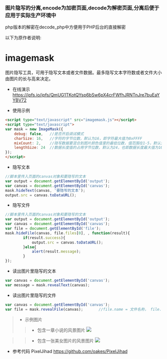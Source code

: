 ### 图片隐写的分离,encode为加密页面,decode为解密页面,分离后便于应用于实际生产环境中
php版本的解密在decode_php中方便用于PHP后台的直接解密

以下为原作者说明:
# imagemask
图片隐写工具，可用于隐写文本或者文件数据。最多隐写文本字符数或者文件大小由图片的长与高来决定。

* 在线演示
https://ipfs.io/ipfs/QmUG1TKotQYsp6bSw6pX4crFWfhJRNTnJre7buEaYYBV72

* 使用示例
```html
<script type="text/javascript" src="imagemask.js"></script>
<script type="text/javascript">
var mask = new ImageMask({
    debug: false,   //是否开启调试模式
    charSize: 16,   //字符的字节位数，默认为16，即字符最大值为0xFFFF
    mixCount: 2,    //隐写数据要混合到图片颜色值里的最低位数，值范围在1-5，默认为2，如果大于3，则图片会失真很严重
    lengthSize: 24  //数据长度值的占用字节位数，默认为24，也即数据长度最大值为16777215
});
</script>
```
  * 隐写文本
```javascript
//脚本里传入页面的canvas对象和要隐写的文本
var output = document.getElementById('output');
var canvas = document.getElementById('canvas');
mask.hideText(canvas, '要隐写的文本');
output.src = canvas.toDataURL();
```
  * 隐写文件
```javascript
//脚本里传入页面的canvas对象和要隐写的文本
var output = document.getElementById('output');
var canvas = document.getElementById('canvas');
var file = document.getElementById('file');
mask.hideFile(canvas, file.files[0], , function(result){
		if(result.success){
			output.src = canvas.toDataURL();
		}else{
			alert(result.message);
		}
});
```

* 读出图片里隐写的文本
```javascript
var canvas = document.getElementById('canvas');
var message = mask.revealText(canvas);
```

* 读出图片里隐写的文件
```javascript
var canvas = document.getElementById('canvas');
var file = mask.revealFile(canvas);       //file.name = 文件名称， file.data = 文件数据
```

>* 示例图片
>>* 包含一章小说的风景图片
  ![](https://ipfs.io/ipfs/QmQnHuGoKP3ZTyixygndWa4hXfhRKZ18ZgkipeqbUeQpWg)
  
>>* 包含一张美女图片的风景图片
  ![](https://ipfs.io/ipfs/QmNUiD81fU7ypgqkrrUrJVasmACmEQ3wbfEQte9Js78ou1)
  

*  参考代码
PixelJihad  https://github.com/oakes/PixelJihad
